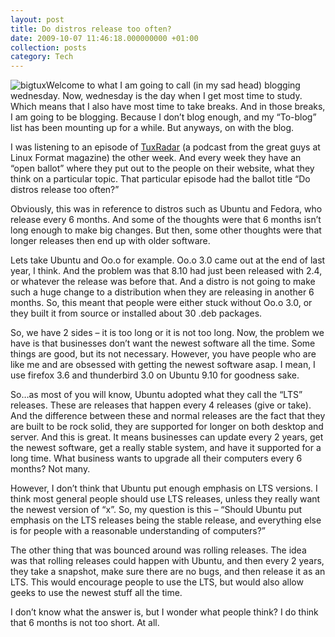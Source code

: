 ```yaml
---
layout: post
title: Do distros release too often?
date: 2009-10-07 11:46:18.000000000 +01:00
collection: posts
category: Tech
---
```


![bigtux](http://10people.co.uk/wp-content/uploads/2009/10/bigtux1-300x225.jpg "bigtux")Welcome to what I am going to call (in my sad head) blogging wednesday. Now, wednesday is the day when I get most time to study. Which means that I also have most time to take breaks. And in those breaks, I am going to be blogging. Because I don’t blog enough, and my “To-blog” list has been mounting up for a while. But anyways, on with the blog.

I was listening to an episode of [TuxRadar](http://www.tuxradar.com) (a podcast from the great guys at Linux Format magazine) the other week. And every week they have an “open ballot” where they put out to the people on their website, what they think on a particular topic. That particular episode had the ballot title “Do distros release too often?”

Obviously, this was in reference to distros such as Ubuntu and Fedora, who release every 6 months. And some of the thoughts were that 6 months isn’t long enough to make big changes. But then, some other thoughts were that longer releases then end up with older software.

Lets take Ubuntu and Oo.o for example. Oo.o 3.0 came out at the end of last year, I think. And the problem was that 8.10 had just been released with 2.4, or whatever the release was before that. And a distro is not going to make such a huge change to a distribution when they are releasing in another 6 months. So, this meant that people were either stuck without Oo.o 3.0, or they built it from source or installed about 30 .deb packages.

So, we have 2 sides – it is too long or it is not too long. Now, the problem we have is that businesses don’t want the newest software all the time. Some things are good, but its not necessary. However, you have people who are like me and are obsessed with getting the newest software asap. I mean, I use firefox 3.6 and thunderbird 3.0 on Ubuntu 9.10 for goodness sake.

So…as most of you will know, Ubuntu adopted what they call the “LTS” releases. These are releases that happen every 4 releases (give or take). And the difference between these and normal releases are the fact that they are built to be rock solid, they are supported for longer on both desktop and server. And this is great. It means businesses can update every 2 years, get the newest software, get a really stable system, and have it supported for a long time. What business wants to upgrade all their computers every 6 months? Not many.

However, I don’t think that Ubuntu put enough emphasis on LTS versions. I think most general people should use LTS releases, unless they really want the newest version of “x”. So, my question is this – “Should Ubuntu put emphasis on the LTS releases being the stable release, and everything else is for people with a reasonable understanding of computers?”

The other thing that was bounced around was rolling releases. The idea was that rolling releases could happen with Ubuntu, and then every 2 years, they take a snapshot, make sure there are no bugs, and then release it as an LTS. This would encourage people to use the LTS, but would also allow geeks to use the newest stuff all the time.

I don’t know what the answer is, but I wonder what people think? I do think that 6 months is not too short. At all.
